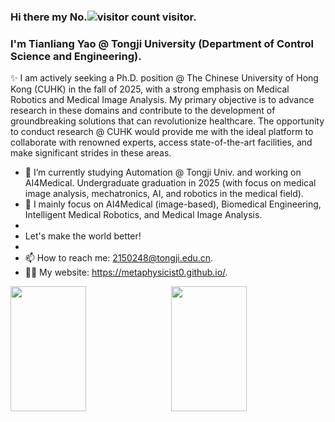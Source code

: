### Hi there my No.![visitor count](https://profile-counter.glitch.me/Metaphysicist0/count.svg) visitor.

### I'm Tianliang Yao @ Tongji University (Department of Control Science and Engineering).

✨ I am actively seeking a Ph.D. position @ The Chinese University of Hong Kong (CUHK) in the fall of 2025, with a strong emphasis on Medical Robotics and Medical Image Analysis. My primary objective is to advance research in these domains and contribute to the development of groundbreaking solutions that can revolutionize healthcare. The opportunity to conduct research @ CUHK would provide me with the ideal platform to collaborate with renowned experts, access state-of-the-art facilities, and make significant strides in these areas. 

- 🔭 I’m currently studying Automation @ Tongji Univ. and working on AI4Medical. Undergraduate graduation in 2025 (with focus on medical image analysis, mechatronics, AI, and robotics in the medical field).
- 🌱 I mainly focus on AI4Medical (image-based), Biomedical Engineering, Intelligent Medical Robotics, and Medical Image Analysis. 
-
- Let's make the world better!
- 
- 📫 How to reach me: 2150248@tongji.edu.cn.
- 🧑‍💻 My website: https://metaphysicist0.github.io/.

<div style="display: flex; justify-content: space-between;">
    <img src="https://github-readme-stats.vercel.app/api?username=Metaphysicist0&show_icons=true&theme=tokyonight&count_private=true" style="width: 49%; height: 200px;"/>
    <img src="https://github-readme-stats.vercel.app/api/top-langs/?username=Metaphysicist0&theme=tokyonight&layout=compact" style="width: 49%; height: 200px;"/>
</div>
